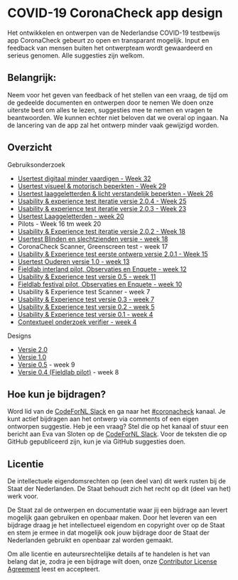 # COVID-19 CoronaCheck app design
Het ontwikkelen en ontwerpen van de Nederlandse COVID-19 testbewijs app CoronaCheck gebeurt zo open en transparant mogelijk. Input en feedback van mensen buiten het ontwerpteam wordt gewaardeerd en serieus genomen. Alle suggesties zijn welkom.

## Belangrijk:
Neem voor het geven van feedback of het stellen van een vraag, de tijd om de gedeelde documenten en ontwerpen door te nemen
We doen onze uiterste best om alles te lezen, suggesties mee te nemen en vragen te beantwoorden. We kunnen echter niet beloven dat we overal op ingaan.
Na de lancering van de app zal het ontwerp minder vaak gewijzigd worden.

## Overzicht

Gebruiksonderzoek

* [Usertest digitaal minder vaardigen - Week 32](Rapporten/6.DPC_CoronaCheck_Rapport_Ronde6_DigitaalMinderVaardigen.pdf)
* [Usertest visueel & motorisch beperkten - Week 29](Rapporten/5.DPC_CoronaCheck_Rapport_Ronde5_Visueel:Motorischbeperkten.pdf)
* [Usertest laaggeletterden & licht verstandelijk beperkten - Week 26](Rapporten/4.DPC_CoronaCheck_Rapport_Ronde4_Laaggeletterden:verstandelijkbeperkten.pdf)
* [Usability & experience test iteratie versie 2.0.4 - Week 25](http://corona.reveall.co/study-share/dLmilfzMuULq/coronacheck-usability-experience-test-versie-204-171/)
* [Usability & experience test iteratie versie 2.0.3 - Week 23](http://corona.reveall.co/study-share/PH86LUMVWzGb/coronacheck-usability-experience-test-versie-203-819/)
* [Usertest Laaggeletterden - week 20](http://corona.sticktailapp.com/study-share/emSaiNGXhZKI/coronacheck-usability-experience-test-laaggeletterden-349/)
* Pilots - Week 16 tm week 20
* [Usability & Experience test iteratie versie 2.0.2 - Week 18](http://corona.sticktailapp.com/study-share/B9ckedg7oMNB/coronacheck-usability-experience-test-versie-12-157/)
* [Usertest Blinden en slechtzienden versie - week 18](https://corona.sticktailapp.com/study-share/tE4fSUdNVur5/coronacheck-usability-experience-test-blinden-en-slechtzienden-671/)
* CoronaCheck Scanner, Greenscreen test - week 17
* [Usability & Experience test eerste ontwerp versie 2.0.1 - Week 15](http://corona.sticktailapp.com/study-share/mG5OYFZmNWG7/coronacheck-usability-experience-test-versie-11-926/)
* [Usertest Ouderen versie 1.0 - week 13](https://corona.sticktailapp.com/study-share/sY1rEoGiMMKT/coronacheck-usability-experience-test-versie-04-ouderen-977/)
* [Fieldlab interland pilot, Observaties en Enquete - week 12](https://corona.sticktailapp.com/study-share/nE4zzD22wWmU/coronacheck-fieldlab-observaties-enquete-interland-27-maart-834/)
* [Usability & Experience test versie 0.5 - week 11](https://corona.sticktailapp.com/study-share/VhhRJraLHoyr/coronacheck-usability-experience-test-versie-04-997/)
* [Fieldlab festival pilot, Observaties en Enquete - week 10](https://corona.sticktailapp.com/study-share/RmgExjBYPzkI/coronacheck-fieldlab-observaties-enquete-2526-maart-402/)
* Usability & Experience test Scanner - week 7
* [Usability & Experience test versie 0.3 - week 7](https://corona.sticktailapp.com/study-share/Evux36JwKd1T/coronacheck-ux-test-619/)
* [Usability & Experience test versie 0.2 - week 5](https://corona.sticktailapp.com/study-share/nOZMXWo0pdO6/coronacheck-conceptvalidatie-930/)
* [Usability & Experience test versie 0.1 - week 4](https://corona.sticktailapp.com/study-share/zWteAhDoUQzG/coronatester-conceptvalidatie-burger-app-663/)
* [Contextueel onderzoek verifier - week 4](https://corona.sticktailapp.com/study-share/L3uYJ1ReAUca/coronacheck-scanner-contextueel-concept-onderzoek-verifier-866/)

Designs
* [Versie 2.0](https://www.figma.com/file/J2PwW4NRRB9MKRnOCrycYA/GitHub_CoronaCheck_2.0.0_iOS_20210607?node-id=2164%3A0)
* [Versie 1.0](https://www.figma.com/file/qOq3BZubHGBNpTtlkavbgn/GitHub_CoronaCheck_iOS_20210416?node-id=171%3A15165)
* [Versie 0.5](https://www.figma.com/file/WlrRPTaZfoEjsbsNDJONYE/210309_CoronaCheck-post-fieldlab?node-id=0%3A1) - week 9
* [Versie 0.4 (Fieldlab pilot)](https://www.figma.com/file/4uqjwjy1PgxigtgqTbxFuM/210309_CoronaCheck---Fieldlab?node-id=0%3A1) - week 8

## Hoe kun je bijdragen?
Word lid van de [CodeForNL Slack](https://doemee.codefor.nl/) en ga naar het [#coronacheck](https://codefornl.slack.com/messages/coronacheck) kanaal.
Je kunt actief bijdragen aan het ontwerp via comments of een eigen ontworpen suggestie. Heb je een vraag? Stel die op het kanaal of stuur een bericht aan Eva van Sloten op de [CodeForNL Slack](https://doemee.codefor.nl/).
Voor de teksten die op GitHub gepubliceerd zijn, kun je via GitHub suggesties doen.

## Licentie 
De intellectuele eigendomsrechten op (een deel van) dit werk rusten bij de Staat der Nederlanden. De Staat behoudt zich het recht op dit (deel van het) werk voor.

De Staat zal de ontwerpen en documentatie waar jij een bijdrage aan levert mogelijk gaan gebruiken en openbaar maken. Door het leveren van een bijdrage draag je het intellectueel eigendom en copyright over op de Staat en stem je ermee in dat mogelijk ook jouw bijdrage door de Staat der Nederlanden gebruikt en openbaar zal worden gemaakt.

Om alle licentie en auteursrechtelijke details af te handelen is het van belang dat je, zodra je een bijdrage wilt doen, onze [Contributor License Agreement](https://cla-assistant.io/minvws/nl-covid19-notification-app-design) leest en accepteert.






